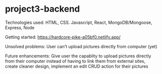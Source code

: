 # project3-backend

Technologies used: HTML, CSS. Javascript, React, MongoDB/Mongoose, Express, Node

Getting started: https://hardcore-pike-a05bf0.netlify.app/

Unsolved problems: User can't upload pictures directly from computer (yet)

Future enhancements: Give user the capablity to upload pictures directly from their computer instead of having to link them from external sites, create cleaner design, implement an edit CRUD action for their pictures

